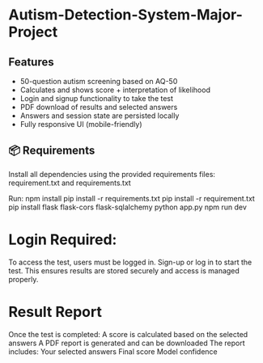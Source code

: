 # Autism-Detection-System-Major-Project

## Features
- 50-question autism screening based on AQ-50
- Calculates and shows score + interpretation of likelihood
- Login and signup functionality to take the test
- PDF download of results and selected answers
- Answers and session state are persisted locally
- Fully responsive UI (mobile-friendly)

## 📦 Requirements
Install all dependencies using the provided requirements files: requirement.txt and requirements.txt

Run:
npm install
pip install -r requirements.txt
pip install -r requirement.txt
pip install flask flask-cors flask-sqlalchemy
python app.py
npm run dev

# Login Required:
To access the test, users must be logged in. Sign-up or log in to start the test. This ensures results are stored securely and access is managed properly.

# Result Report
Once the test is completed:
A score is calculated based on the selected answers
A PDF report is generated and can be downloaded
The report includes:
Your selected answers
Final score
Model confidence
